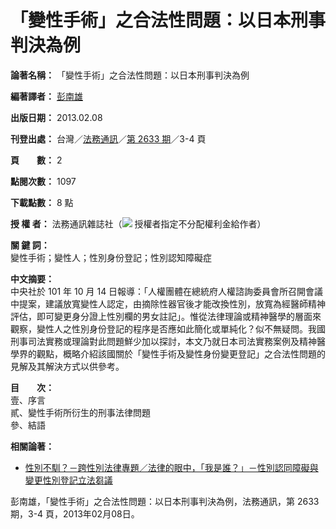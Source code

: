 # 「變性手術」之合法性問題：以日本刑事判決為例

**論著名稱：** 「變性手術」之合法性問題：以日本刑事判決為例

**編著譯者：** [彭南雄](author.aspx?AID=4449)

**出版日期：** 2013.02.08

**刊登出處：** 台灣／[法務通訊](/treatise/pl_introduction.aspx?PID=PL000002)／[第 2633 期](/treatise/pl_issue.aspx?IID=PI037921)／3-4 頁

**頁　　數：** 2

**點閱次數：** 1097

**下載點數：** 8 點

**授 權 者：** 法務通訊雜誌社（![](../images/notpay.png) 授權者指定不分配權利金給作者）

**關 鍵 詞：**  
變性手術；變性人；性別身份登記；性別認知障礙症

**中文摘要：**  
中央社於 101 年 10 月 14 日報導：「人權團體在總統府人權諮詢委員會所召開會議中提案，建議放寬變性人認定，由摘除性器官後才能改換性別，放寬為經醫師精神評估，即可變更身分證上性別欄的男女註記」。惟從法律理論或精神醫學的層面來觀察，變性人之性別身份登記的程序是否應如此簡化或單純化？似不無疑問。我國刑事司法實務或理論對此問題鮮少加以探討，本文乃就日本司法實務案例及精神醫學界的觀點，概略介紹該國關於「變性手術及變性身份變更登記」之合法性問題的見解及其解決方式以供參考。

**目　　次：**  
壹、序言  
貳、變性手術所衍生的刑事法律問題  
參、結語

**相關論著：**  
- [性別不馴？－跨性別法律專題／法律的眼中，「我是誰？」－性別認同障礙與變更性別登記立法芻議](/treatise/pl_article.aspx?AID=P000203215)

彭南雄，「變性手術」之合法性問題：以日本刑事判決為例，法務通訊，第 2633 期，3-4 頁，2013年02月08日。